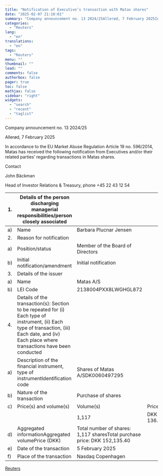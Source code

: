 ```yaml
---
title: "Notification of Executive’s transaction with Matas shares"
date: "2025-02-07 21:10:01"
summary: "Company announcement no. 13 2024/25Allerød, 7 February 2025In accordance to the EU Market Abuse Regulation Article 19 no. 596/2014, Matas has received the following notification from Executives and/or their related parties’ regarding transactions in Matas shares.ContactJohn BäckmanHead of Investor Relations &amp; Treasury, phone +45 22 43 12 541.Details of the..."
categories:
  - "Reuters"
lang:
  - "en"
translations:
  - "en"
tags:
  - "Reuters"
menu: ""
thumbnail: ""
lead: ""
comments: false
authorbox: false
pager: true
toc: false
mathjax: false
sidebar: "right"
widgets:
  - "search"
  - "recent"
  - "taglist"
---
```


Company announcement no. 13 2024/25

Allerød, 7 February 2025

In accordance to the EU Market Abuse Regulation Article 19 no. 596/2014, Matas has received the following notification from Executives and/or their related parties’ regarding transactions in Matas shares.

Contact

John Bäckman

Head of Investor Relations & Treasury, phone +45 22 43 12 54

| 1. | Details of the person discharging managerial responsibilities/person closely associated | | |
| --- | --- | --- | --- |
| a) | Name | Barbara Plucnar Jensen | |
| 2. | Reason for notification | | |
| a) | Position/status | Member of the Board of Directors | |
| b) | Initial notification/amendment | Initial notification | |
| 3. | Details of the issuer | | |
| a) | Name | Matas A/S | |
| b) | LEI Code | 2138004PXX8LWGHGL872 | |
| 4. | Details of the transaction(s): Section to be repeated for (i) Each type of instrument, (ii) Each type of transaction, (iii) Each date, and (iv) Each place where transactions have been conducted | | |
| a) | Description of the financial instrument, type of instrumentIdentification code | Shares of Matas A/SDK0060497295 | |
| b) | Nature of the transaction | Purchase of shares | |
| c) | Price(s) and volume(s) | Volume(s) | Price(s) |
|  |  | 1,117 | DKK 136.20 |
| d) | Aggregated informationAggregated volumePrice (DKK) | Total number of shares: 1,117 sharesTotal purchase price: DKK 152,135.40 | |
| e) | Date of the transaction | 5 February 2025 | |
| f) | Place of the transaction | Nasdaq Copenhagen | |

[Reuters](https://www.tradingview.com/news/reuters.com,2025-02-07:newsml_MFNbWpws4:0-notification-of-executive-s-transaction-with-matas-shares/)
